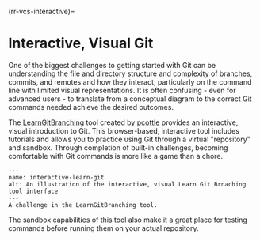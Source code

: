 (rr-vcs-interactive)=
# Interactive, Visual Git

One of the biggest challenges to getting started with Git can be understanding the file and directory structure and complexity of branches, commits, and remotes and how they interact, particularly on the command line with limited visual representations.
It is often confusing - even for advanced users - to translate from a conceptual diagram to the correct Git commands needed achieve the desired outcomes.

The [LearnGitBranching](https://learngitbranching.js.org/) tool created by [pcottle](https://github.com/pcottle/learnGitBranching) provides an interactive, visual introduction to Git.
This browser-based, interactive tool includes tutorials and allows you to practice using Git through a virtual "repository" and sandbox.
Through completion of built-in challenges, becoming comfortable with Git commands is more like a game than a chore.

```{figure} ../../figures/interactive-learn-git.png
---
name: interactive-learn-git
alt: An illustration of the interactive, visual Learn Git Brnaching tool interface
---
A challenge in the LearnGitBranching tool.
```

The sandbox capabilities of this tool also make it a great place for testing commands before running them on your actual repository.

